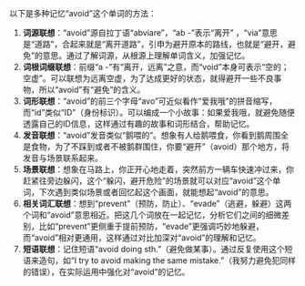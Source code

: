 以下是多种记忆“avoid”这个单词的方法：
1. **词源联想**：“avoid”源自拉丁语“abviare”，“ab -”表示“离开” ，“via”意思是“道路”，合起来就是“离开道路”，引申为避开原本的路线，也就是“避开，避免”的意思。通过了解词源，从根源上理解单词含义，加强记忆。
2. **词根词缀联想**：前缀“a -”有“离开，远离”之意，而“void”本身可表示“空的；空虚”。可以联想为远离空虚，为了达成更好的状态，就得避开一些不良事物，所以“avoid”有“避免”的含义。 
3. **词形联想**：“avoid”的前三个字母“avo”可近似看作“爱我哦”的拼音缩写，而“id”类似“ID”（身份标识）。可以编成一个小故事：如果爱我哦，就避免随便透露自己的ID信息，这样通过有趣的故事和词形结合，帮助记忆。
4. **发音联想**：“avoid”发音类似“鹅喂的”。想象有人给鹅喂食，你看到鹅周围全是食物，为了不踩到或者不被鹅群围住，你要“避开”（avoid）那个地方，将发音与场景联系起来。 
5. **场景联想**：想象在马路上，你正开心地走着，突然前方一辆车快速冲过来，你赶紧往旁边躲闪，这个“躲闪，避开危险”的场景就可以对应“avoid”这个单词，下次遇到类似场景或者回忆起这个画面，就能想起“avoid”的意思。 
6. **相关词汇联想**：想到“prevent”（预防，防止）、“evade”（逃避，躲避）这两个词和“avoid”意思相近。把这几个词放在一起记忆，分析它们之间的细微差别，比如“prevent”更侧重于提前预防，“evade”更强调巧妙地躲避，而“avoid”相对更通用，这样通过对比加深对“avoid”的理解和记忆。 
7. **短语联想**：记住短语“avoid doing sth.”（避免做某事）。通过反复使用这个短语来造句，如“I try to avoid making the same mistake.”（我努力避免犯同样的错误），在实际运用中强化对“avoid”的记忆。 